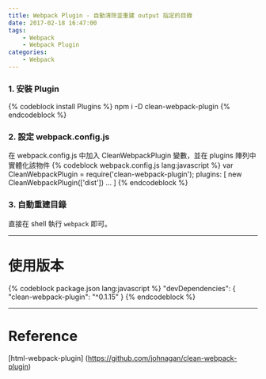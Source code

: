 ```yaml
---
title: Webpack Plugin - 自動清除並重建 output 指定的目錄
date: 2017-02-18 16:47:00
tags:
    - Webpack
    - Webpack Plugin
categories:
    - Webpack
---
```

### 1. 安裝 Plugin
{% codeblock install Plugins %}
npm i -D clean-webpack-plugin
{% endcodeblock %}

<!-- more -->

### 2. 設定 webpack.config.js
在 webpack.config.js 中加入 CleanWebpackPlugin 變數，並在 plugins 陣列中實體化該物件
{% codeblock webpack.config.js lang:javascript %}
var CleanWebpackPlugin = require('clean-webpack-plugin');
plugins: [
    new CleanWebpackPlugin(['dist'])
    ...
]
{% endcodeblock %}

### 3. 自動重建目錄
直接在 shell 執行 `webpack` 即可。

---

# 使用版本
{% codeblock package.json lang:javascript %}
"devDependencies": {  
    "clean-webpack-plugin": "^0.1.15"
}
{% endcodeblock %}

---

# Reference
[html-webpack-plugin] (https://github.com/johnagan/clean-webpack-plugin)

